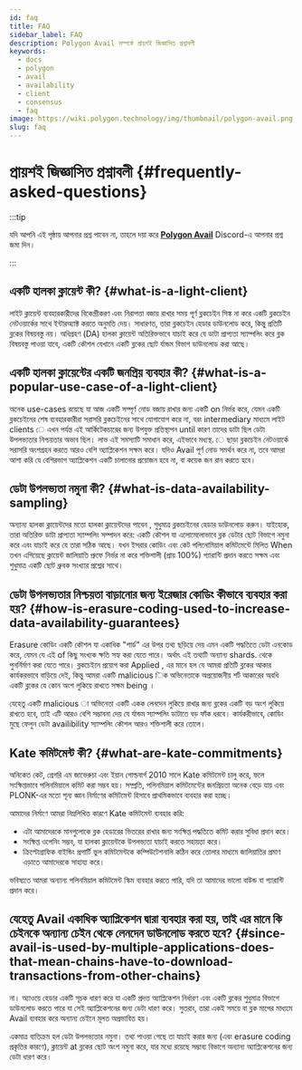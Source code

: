 ```yaml
---
id: faq
title: FAQ
sidebar_label: FAQ
description: Polygon Avail সম্পর্কে প্রায়শই জিজ্ঞাসিত প্রশ্নাবলী
keywords:
  - docs
  - polygon
  - avail
  - availability
  - client
  - consensus
  - faq
image: https://wiki.polygon.technology/img/thumbnail/polygon-avail.png
slug: faq
---
```


# প্রায়শই জিজ্ঞাসিত প্রশ্নাবলী {#frequently-asked-questions}

:::tip

যদি আপনি এই পৃষ্ঠায় আপনার প্রশ্ন পাবেন না, তাহলে দয়া করে **[<ins>Polygon Avail</ins>](https://discord.gg/jXbK2DDeNt)** Discord-এ আপনার প্রশ্ন জমা দিন।

:::

## একটি হালকা ক্লায়েন্ট কী? {#what-is-a-light-client}

লাইট ক্লায়েন্ট ব্যবহারকারীদের বিকেন্দ্রীকরণ এবং নিরাপত্তা বজায় রাখার সময় পূর্ণ ব্লকচেইন সিঙ্ক না করে একটি ব্লকচেইন নেটওয়ার্কের সাথে ইন্টারঅ্যাক্ট করতে অনুমতি দেয়। সাধারণত, তারা ব্লকচেইন হেডার ডাউনলোড করে, কিন্তু প্রতিটি ব্লকের বিষয়বস্তু নয়। অধিগ্রহণ (DA) হালকা ক্লায়েন্ট অতিরিক্তভাবে যাচাই করে যে ডাটা প্রাপ্যতা স্যাম্পলিং করে ব্লক বিষয়বস্তু পাওয়া যাবে, একটি কৌশল যেখানে একটি ব্লকের ছোট র্যান্ডম বিভাগ ডাউনলোড করা আছে।

## একটি হালকা ক্লায়েন্টের একটি জনপ্রিয় ব্যবহার কী? {#what-is-a-popular-use-case-of-a-light-client}

অনেক use-cases রয়েছে যা আজ একটি সম্পূর্ণ নোড বজায় রাখার জন্য একটি on নির্ভর করে, যেমন একটি ব্লকচেইনের শেষ ব্যবহারকারীরা সরাসরি ব্লকচেইনের সাথে যোগাযোগ করে না, বরং intermediary মাধ্যমে লাইট clients ে এখন পর্যন্ত এই আর্কিটেকচারের জন্য উপযুক্ত প্রতিস্থাপন until  কারণ তাদের ডাটা ছিল ডেটা উপলভ্যতার নিশ্চয়তার অভাব ছিল। লাভ এই সমস্যাটি সমাধান করে, এইভাবে মধ্যস্থ. ে ছাড়া ব্লকচেইন নেটওয়ার্কে সরাসরি অংশগ্রহন করতে আরও বেশি অ্যাপ্লিকেশন সক্ষম করে। যদিও Avail পূর্ণ নোড সমর্থন করে না, তবে আমরা আশা করি যে বেশিরভাগ অ্যাপ্লিকেশন একটি চালানোর প্রয়োজন হবে না, বা কয়েক জন রান করতে হবে।

## ডেটা উপলভ্যতা নমুনা কী? {#what-is-data-availability-sampling}

অন্যান্য হালকা ক্লায়েন্টদের মতো হালকা ক্লায়েন্টদের পাবেন , শুধুমাত্র ব্লকচেইনের হেডার ডাউনলোড করুন। যাইহোক, তারা অতিরিক্ত ডাটা প্রাপ্যতা স্যাম্পলিং সম্পাদন করে: একটি কৌশল যা এলোমেলোভাবে ব্লক ডেটার ছোট বিভাগে নমুনা করে এবং যাচাই করে যে তারা সঠিক আছে। যখন ইসরার কোডিং এবং কেট পলিনোমিয়াল কমিটমেন্টে মিলিত When তখন এগিয়েছে ক্লায়েন্ট জালিয়াতি প্রুফে নির্ভর না করে শক্তিশালী (প্রায় 100%) গ্যারান্টি প্রদান করতে সক্ষম এবং শুধুমাত্র একটি ছোট ধ্রুবক সংখ্যার প্রশ্নের সাথে।

## ডেটা উপলভ্যতার নিশ্চয়তা বাড়ানোর জন্য ইরেজার কোডিং কীভাবে ব্যবহার করা হয়? {#how-is-erasure-coding-used-to-increase-data-availability-guarantees}

Erasure কোডিং একটি কৌশল যা একাধিক "শার্ড" এর উপর তথ্য ছড়িয়ে দেয় এমন একটি পদ্ধতিতে ডেটা এনকোড করে, যেমন যে এই of কিছু সংখ্যক ক্ষতি সহ্য করা যেতে পারে। অর্থাৎ এই তথ্যটি অন্যান্য shards. থেকে পুনর্নির্মাণ করা যেতে পারে। ব্লকচেইনে প্রয়োগ করা Applied , এর মানে হল যে আমরা প্রতিটি ব্লকের আকার কার্যকরভাবে বাড়িয়ে দেই, কিন্তু আমরা একটি malicious িক অভিনেতাকে অপ্রয়োজনীয় শর্ট আকারের অবধি একটি ব্লকের যে কোন অংশ লুকিয়ে রাখতে সক্ষম being ।

যেহেতু একটি malicious া অভিনেতা একটি একক লেনদেন লুকিয়ে রাখার জন্য ব্লকের একটি বড় অংশ লুকিয়ে রাখতে হবে, তাই এটি আরও বেশি সম্ভাবনা দেয় যে র্যান্ডম স্যাম্পলিং ডাটাতে বড় ফাঁক ধরবে। কার্যকরীভাবে, কোডিং মুছে ফেলুন ডেটা availibility স্যাম্পলিং কৌশল আরও শক্তিশালী করে তোলে।

## Kate কমিটমেন্ট কী? {#what-are-kate-commitments}

অনিকেত কেট, গ্রেগরি এম জাভেরুচা এবং ইয়ান গোল্ডবার্গ 2010 সালে Kate কমিটমেন্ট চালু করে, ফলে
সংক্ষিপ্তভাবে পলিনমিয়ালে কমিট করা সম্ভব হয়। সম্প্রতি, পলিনমিয়াল কমিটমেন্টের জনপ্রিয়তা অনেক বেড়ে যায়
এবং PLONK-এর মতো শূন্য জ্ঞান নির্মাণের কমিটমেন্ট হিসাবে প্রাথমিকভাবে ব্যবহার করা হচ্ছে।

আমাদের নির্মাণে আমরা নিম্নলিখিত কারণে Kate কমিটমেন্ট ব্যবহার করি:

- এটা আমাদেরকে মানগুলোকে ব্লক হেডারের ভিতরের রাখার জন্য সংক্ষিপ্ত পদ্ধতিতে কমিট করার সুবিধা প্রদান করে।
- সংক্ষিপ্ত ওপেনিং সম্ভব, যা হালকা ক্লায়েন্টকে উপলভ্যতা যাচাই করতে সহায়তা করে।
- ক্রিপ্টোগ্রাফিক বাইন্ডিং প্রপার্টি ভুল কমিটমেন্টকে কম্পিউটেশনালি কঠিন করে তোলার মাধ্যমে জালিয়াতির প্রমাণ এড়াতে
আমাদেরকে সাহায্য করে।

ভবিষ্যতে আমরা অন্যান্য পলিনমিয়াল কমিটমেন্ট স্কিম ব্যবহার করতে পারি, যদি তা আমাদের ভালো বাউন্ড বা গ্যারান্টি প্রদান করে।

## যেহেতু Avail একাধিক অ্যাপ্লিকেশন দ্বারা ব্যবহার করা হয়, তাই এর মানে কি চেইনকে অন্যান্য চেইন থেকে লেনদেন ডাউনলোড করতে হবে? {#since-avail-is-used-by-multiple-applications-does-that-mean-chains-have-to-download-transactions-from-other-chains}

না। অ্যাওয়ে হেডার একটি সূচক ধারণ করে যা একটি প্রদত্ত অ্যাপ্লিকেশন নির্ধারণ এবং একটি ব্লকের শুধুমাত্র বিভাগে ডাউনলোড করতে পারে যা সেই অ্যাপ্লিকেশনের জন্য ডেটা ধারণ করে। সুতরাং, তারা একই সময়ে বা ব্লক মাপের মাধ্যমে Avail ব্যবহার করে অন্যান্য চেইনে মূলত অপ্রভাবিত হয়।

একমাত্র ব্যতিক্রম হল ডেটা উপলভ্যতার নমুনা। তথ্য পাওয়া গেছে তা যাচাই করার জন্য (এবং erasure coding প্রকৃতির কারণে), ক্লায়েন্ট at ব্লকের ছোট অংশ নমুনা করে, যার মধ্যে রয়েছে সম্ভাব্য বিভাগে অন্যান্য অ্যাপ্লিকেশনের জন্য ডেটা ধারণ করে।
